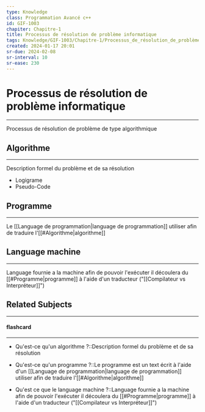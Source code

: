 ```yaml
---
type: Knowledge
class: Programmation Avancé c++
id: GIF-1003
chapiter: Chapitre-1
title: Processus de résolution de problème informatique 
tags: Knowledge/GIF-1003/Chapitre-1/Processus_de_résolution_de_problème_informatique 
created: 2024-01-17 20:01
sr-due: 2024-02-08
sr-interval: 10
sr-ease: 230
---
```

# Processus de résolution de problème informatique 
----
Processus de résolution de problème de type algorithmique

## Algorithme
----
Description formel du problème et de sa résolution
- Logigrame
- Pseudo-Code

## Programme
----
Le [[Language de programmation|language de programmation]] utiliser afin de traduire l'[[#Algorithme|algorithme]]

## Language machine
----
Language fournie a la machine afin de pouvoir l'exécuter il découlera du [[#Programme|programme]] à l'aide d'un traducteur ("[[Compilateur vs Interpréteur]]")

## Related Subjects
----
#### flashcard 
----
- Qu'est-ce qu'un algorithme ?::Description formel du problème et de sa résolution
<!--SR:!2024-02-04,6,210-->
- Qu'est-ce qu'un programme ?::Le programme est un text écrit à l'aide d'un [[Language de programmation|language de programmation]] utiliser afin de traduire l'[[#Algorithme|algorithme]]
<!--SR:!2024-02-11,9,190-->
- Qu'est ce que le language machine ?::Language fournie a la machine afin de pouvoir l'exécuter il découlera du [[#Programme|programme]] à l'aide d'un traducteur ("[[Compilateur vs Interpréteur]]")
<!--SR:!2024-02-04,2,170-->